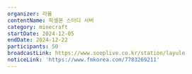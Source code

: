 ```yaml
---
organizer: 라율
contentName: 픽셀몬 스터디 서버
category: minecraft
startDate: 2024-12-05
endDate: 2024-12-22
participants: 50
broadcastLink: https://www.sooplive.co.kr/station/layule
noticeLink: 'https://www.fmkorea.com/7783269211'
---
```


